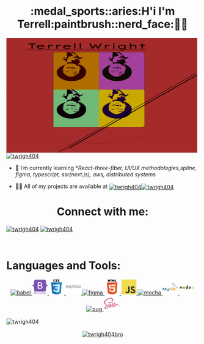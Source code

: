 <div align="center">
  <h1 align="center">:medal_sports::aries:H'i I'm Terrell:paintbrush::nerd_face:👨‍💻</h1>
  <img align="left" height="300px" width="500px" src="TerrellWrightSvg (1).svg" alt="twrigh404" />
</div>
<p align="left" width="250px" height="400px"><a href="https://dev.to/twrigh404g"><img src="https://img.shields.io/badge/dev.to-0A0A0A?style=for-the-badge&logo=devdotto&logoColor=red" alt="twrigh404" /></a></p>

- 🌱 I’m currently learning **React-three-fiber, UI/UX methodologies,spline, figma, typescript, ssr(next.js), aws, distributed systems*

- 👨‍💻 All of my projects are available at <a href="https://codepen.io/twrigh404" target="blank"><img align="center" src="https://raw.githubusercontent.com/rahuldkjain/github-profile-readme-generator/master/src/images/icons/Social/codepen.svg" alt="twrigh404" height="25" width="50" /></a><a href="https://github.com/twrigh404" target="blank"><img align="center" src="https://img.shields.io/badge/GitHub-100000?style=for-the-badge&logo=github&logoColor=red" alt="twrigh404" height="25" width="50" /></a>



<p align="center">
<h1 align="center">Connect with me:</h1>
<a href="https://twitter.com/Terrell08270647" target="blank"><img align="center" src="https://img.shields.io/badge/Twitter-1DA1F2?style=for-the-   badge&logo=twitter&logoColor=white" alt="twrigh404" height="30" width="60" /></a>
<a href="https://codepen.io/twrigh404" target="blank"><img align="center" src="https://img.shields.io/badge/LinkedIn-0077B5?style=for-the-badge&logo=linkedin&logoColor=white" alt="twrigh404" height="30" width="60" /></a>
</p><br />

<h1 align="left">Languages and Tools:</h1>
<p align="center"> <a href="https://babeljs.io/" target="_blank" rel="noreferrer"> <img src="https://www.vectorlogo.zone/logos/babeljs/babeljs-icon.svg" alt="babel" width="40" height="40"/> </a> <a href="https://getbootstrap.com" target="_blank" rel="noreferrer"> <img src="https://raw.githubusercontent.com/devicons/devicon/master/icons/bootstrap/bootstrap-plain-wordmark.svg" alt="bootstrap" width="40" height="40"/> </a> <a href="https://www.w3schools.com/css/" target="_blank" rel="noreferrer"> <img src="https://raw.githubusercontent.com/devicons/devicon/master/icons/css3/css3-original-wordmark.svg" alt="css3" width="40" height="40"/> </a> <a href="https://expressjs.com" target="_blank" rel="noreferrer"> <img src="https://raw.githubusercontent.com/devicons/devicon/master/icons/express/express-original-wordmark.svg" alt="express" width="40" height="40"/> </a> <a href="https://www.figma.com/" target="_blank" rel="noreferrer"> <img src="https://www.vectorlogo.zone/logos/figma/figma-icon.svg" alt="figma" width="40" height="40"/> </a> <a href="https://www.w3.org/html/" target="_blank" rel="noreferrer"> <img src="https://raw.githubusercontent.com/devicons/devicon/master/icons/html5/html5-original-wordmark.svg" alt="html5" width="40" height="40"/> </a> <a href="https://developer.mozilla.org/en-US/docs/Web/JavaScript" target="_blank" rel="noreferrer"> <img src="https://raw.githubusercontent.com/devicons/devicon/master/icons/javascript/javascript-original.svg" alt="javascript" width="40" height="40"/> </a> <a href="https://mochajs.org" target="_blank" rel="noreferrer"> <img src="https://www.vectorlogo.zone/logos/mochajs/mochajs-icon.svg" alt="mocha" width="40" height="40"/> </a> <a href="https://www.mysql.com/" target="_blank" rel="noreferrer"> <img src="https://raw.githubusercontent.com/devicons/devicon/master/icons/mysql/mysql-original-wordmark.svg" alt="mysql" width="40" height="40"/> </a> <a href="https://nodejs.org" target="_blank" rel="noreferrer"> <img src="https://raw.githubusercontent.com/devicons/devicon/master/icons/nodejs/nodejs-original-wordmark.svg" alt="nodejs" width="40" height="40"/> </a> <a href="https://pugjs.org" target="_blank" rel="noreferrer"> <img src="https://cdn.worldvectorlogo.com/logos/pug.svg" alt="pug" width="40" height="40"/> </a> <a href="https://sass-lang.com" target="_blank" rel="noreferrer"> <img src="https://raw.githubusercontent.com/devicons/devicon/master/icons/sass/sass-original.svg" alt="sass" width="40" height="40"/> </a> </p>

<img align="center" src="https://cr-skills-chart-widget.azurewebsites.net/api/api?username=twrigh404g&bg=E5E4E2&width=400&height=200" alt="twrigh404" />
  <p align="center"><a href="https://www.buymeacoffee.com/twrigh404bro"> <img align="center" src="https://cdn.buymeacoffee.com/buttons/v2/default-black.png" height="50" width="210" alt="twrigh404bro" /></a>

</p>

